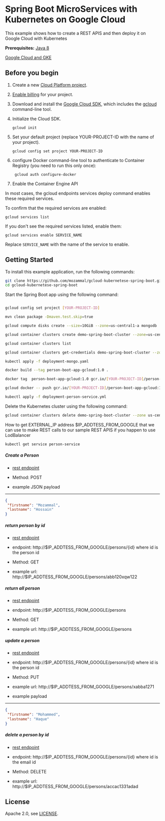 
# Spring Boot MicroServices with Kubernetes on Google Cloud

This example shows how to create a REST APIS and then deploy it on Google Cloud with Kubernetes

**Prerequisites:** [Java 8](https://adoptopenjdk.net/)

 [Google Cloud and GKE](https://cloud.google.com/)


## Before you begin

1. Create a new
[Cloud Platform project](https://console.cloud.google.com/projectcreate).

1. [Enable billing](https://support.google.com/cloud/answer/6293499#enable-billing)
   for your project.

1.  Download and install the [Google Cloud
    SDK](https://cloud.google.com/sdk/docs/), which includes the
    [gcloud](https://cloud.google.com/sdk/gcloud/) command-line tool.

1.  Initialize the Cloud SDK.

        gcloud init

2.  Set your default project (replace YOUR-PROJECT-ID with the name of your
    project).

        gcloud config set project YOUR-PROJECT-ID
        
3. configure Docker command-line tool to authenticate to Container Registry (you need to run this only once):
   
        gcloud auth configure-docker        

4. Enable the Container Engine API

In most cases, the gcloud endpoints services deploy command enables these required services.

To confirm that the required services are enabled:

    gcloud services list

If you don't see the required services listed, enable them:

    gcloud services enable SERVICE_NAME

Replace `SERVICE_NAME` with the name of the service to enable. 

## Getting Started

To install this example application, run the following commands:

```bash
git clone https://github.com/mozammal/gcloud-kubernetese-spring-boot.gitt
cd gcloud-kubernetese-spring-boot
```

Start the Spring Boot app using the following command:

```bash

gcloud config set project [YOUR-PROJECT-ID]

mvn clean package -Dmaven.test.skip=true

gcloud compute disks create --size=10GiB --zone=us-central1-a mongodb

gcloud container clusters create demo-spring-boot-cluster --zone=us-central1-a --num-nodes=3 

gcloud container clusters list

gcloud container clusters get-credentials demo-spring-boot-cluster --zone us-central1-a --project [YOUR-PROJECT-ID]

kubectl apply -f deployment-mongo.yaml

docker build --tag person-boot-app-gcloud:1.0 .

docker tag  person-boot-app-gcloud:1.0 gcr.io/[YOUR-PROJECT-ID]/person-boot-app-gcloud:1.0

gcloud docker -- push gcr.io/[YOUR-PROJECT-ID]/person-boot-app-gcloud:1.0

kubectl apply -f deployment-person-service.yml
```

Delete the Kubernetes cluster using the following command:

```bash
gcloud container clusters delete demo-spring-boot-cluster --zone us-central1-a
```

How to get EXTERNAL_IP address $IP_ADDTESS_FROM_GOOGLE that we can use to make REST calls to 
our sample REST APIS if you happen to use LodBalancer

```bash
kubectl get service person-service
```

##### Create a Person 
 
- [rest endpoint](http://$IP_ADDTESS_FROM_GOOGLE/persons)

- Method: POST
- example JSON payload
----

```json
{
 "firstname": "Mozammal",
 "lastname": "Hossain"
}
```

##### return person by id 
 
- [rest endpoint](http://$IP_ADDTESS_FROM_GOOGLE/persons/id)

- endpoint: http://$IP_ADDTESS_FROM_GOOGLE/persons/{id} where id is the person  id
- Method: GET 
- example url: http://$IP_ADDTESS_FROM_GOOGLE/persons/abb120xqw122

##### return all person 
 
- [rest endpoint](http://$IP_ADDTESS_FROM_GOOGLE/persons)

- endpoint: http://$IP_ADDTESS_FROM_GOOGLE/persons
- Method: GET
- example url: http://$IP_ADDTESS_FROM_GOOGLE/persons

##### update a person 
 
- [rest endpoint](http://$IP_ADDTESS_FROM_GOOGLE/persons/{id})

- endpoint: http://$IP_ADDTESS_FROM_GOOGLE/persons/{id} where id is the person id
- Method: PUT
- example url:  http://$IP_ADDTESS_FROM_GOOGLE/persons/xabba1271
- example payload
----
```json
{
 "firstname": "Mohammed",
 "lastname": "Haque"
}
```

##### delete a person by id 
 
- [rest endpoint](http://$IP_ADDTESS_FROM_GOOGLE/persons/{id})

- endpoint: http://$IP_ADDTESS_FROM_GOOGLE/persons/{id} where id is the email id
- Method: DELETE
- example url:  http://$IP_ADDTESS_FROM_GOOGLE/persons/accac1331adad


## License
Apache 2.0, see [LICENSE](LICENSE).